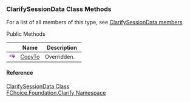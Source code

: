 ﻿### ClarifySessionData Class Methods

For a list of all members of this type, see [ClarifySessionData members](fcSDK~FChoice.Foundation.Clarify.ClarifySessionData_members.md).

Public Methods

|   | Name | Description |
| --- | --- | --- |
| ![Public Method](dotnetimages/publicMethod.png) | [CopyTo](fcSDK~FChoice.Foundation.Clarify.ClarifySessionData~CopyTo.md) | Overridden.    |





#### Reference

[ClarifySessionData Class](fcSDK~FChoice.Foundation.Clarify.ClarifySessionData.md)  
[FChoice.Foundation.Clarify Namespace](fcSDK~FChoice.Foundation.Clarify_namespace.md)